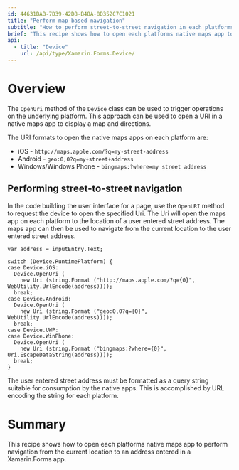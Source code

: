 ```yaml
---
id: 44631BAB-7D39-42D8-B48A-8D352C7C1021
title: "Perform map-based navigation"
subtitle: "How to perform street-to-street navigation in each platforms native Maps app"
brief: "This recipe shows how to open each platforms native maps app to perform navigation from the current location to an address entered in a Xamarin.Forms app."
api:
  - title: "Device" 
    url: /api/type/Xamarin.Forms.Device/
---
```


# Overview

The `OpenUri` method of the `Device` class can be used to trigger operations on the underlying platform. This approach can be used to open a URI in a native maps app to display a map and directions.

The URI formats to open the native maps apps on each platform are:

- iOS - `http://maps.apple.com/?q=my-street-address`
- Android - `geo:0,0?q=my+street+address`
- Windows/Windows Phone - `bingmaps:?where=my street address`

## Performing street-to-street navigation

In the code building the user interface for a page, use the `OpenURI` method to request the device to open the specified Uri. The Uri will open the maps app on each platform to the location of a user entered street address. The maps app can then be used to navigate from the current location to the user entered street address.

```
var address = inputEntry.Text;

switch (Device.RuntimePlatform) {
case Device.iOS:
  Device.OpenUri (
    new Uri (string.Format ("http://maps.apple.com/?q={0}", WebUtility.UrlEncode(address))));
  break;
case Device.Android:
  Device.OpenUri (
    new Uri (string.Format ("geo:0,0?q={0}", WebUtility.UrlEncode(address))));
  break;
case Device.UWP:
case Device.WinPhone:
  Device.OpenUri (
    new Uri (string.Format ("bingmaps:?where={0}", Uri.EscapeDataString(address))));
  break;
}
```

The user entered street address must be formatted as a query string suitable for consumption by the native apps. This is accomplished by URL encoding the string for each platform.

# Summary

This recipe shows how to open each platforms native maps app to perform navigation from the current location to an address entered in a Xamarin.Forms app.


